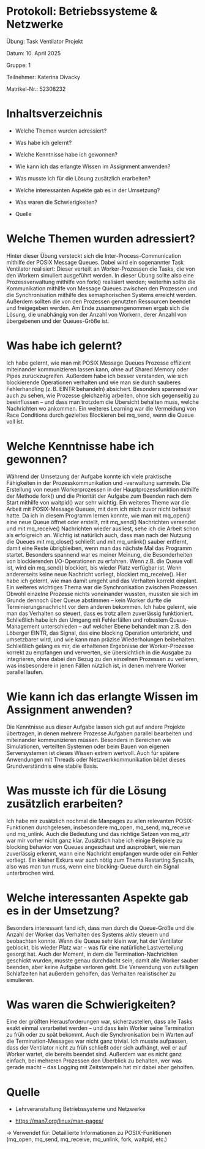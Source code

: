 # Protokoll: Betriebssysteme & Netzwerke

Übung: Task Ventilator Projekt

Datum: 10. April 2025

Gruppe: 1

Teilnehmer: Katerina Divacky

Matrikel-Nr.: 52308232
 
# Inhaltsverzeichnis
- Welche Themen wurden adressiert?

- Was habe ich gelernt?	

- Welche Kenntnisse habe ich gewonnen?	

- Wie kann ich das erlangte Wissen im Assignment anwenden?	

- Was musste ich für die Lösung zusätzlich erarbeiten?	

- Welche interessanten Aspekte gab es in der Umsetzung?	

- Was waren die Schwierigkeiten?	

- Quelle	

# Welche Themen wurden adressiert?
Hinter dieser Übung versteckt sich die Inter-Process-Communication mithilfe der POSIX Message Queues. Dabei wird ein sogenannter Task Ventilator realisiert: Dieser verteilt an Worker-Prozessen die Tasks, die von den Workern simuliert ausgeführt werden. In dieser Übung sollte also eine Prozessverwaltung mithilfe von fork() realisiert werden; weiterhin sollte die Kommunikation mithilfe von Message Queues zwischen den Prozessen und die Synchronisation mithilfe des semaphorischen Systems erreicht werden. Außerdem sollten die von den Prozessen genutzten Ressourcen beendet und freigegeben werden. Am Ende zusammengenommen ergab sich die Lösung, die unabhängig von der Anzahl von Workern, derer Anzahl von übergebenen und der Queues-Größe ist.

# Was habe ich gelernt?
Ich habe gelernt, wie man mit POSIX Message Queues Prozesse effizient miteinander kommunizieren lassen kann, ohne auf Shared Memory oder Pipes zurückzugreifen. Außerdem habe ich besser verstanden, wie sich blockierende Operationen verhalten und wie man sie durch sauberes Fehlerhandling (z. B. EINTR behandeln) absichert. Besonders spannend war auch zu sehen, wie Prozesse gleichzeitig arbeiten, ohne sich gegenseitig zu beeinflussen – und dass man trotzdem die Übersicht behalten muss, welche Nachrichten wo ankommen. Ein weiteres Learning war die Vermeidung von Race Conditions durch gezieltes Blockieren bei mq_send, wenn die Queue voll ist.

# Welche Kenntnisse habe ich gewonnen?
Während der Umsetzung der Aufgabe konnte ich viele praktische Fähigkeiten in der Prozesskommunikation und -verwaltung sammeln. Die Erstellung von neuen Workerprozessen in der Hauptprozessfunktion mithilfe der Methode fork() und die Priorität der Aufgabe zum Beenden nach dem Start mithilfe von waitpid() war sehr wichtig. Ein weiteres Theme war die Arbeit mit POSIX-Message Queues, mit dem ich mich zuvor nicht befasst hatte. Da ich in diesem Programm lernen konnte, wie man mit mq_open() eine neue Queue öffnet oder erstellt, mit mq_send() Nachrichten versendet und mit mq_receive() Nachrichten wieder ausliest, sehe ich die Arbeit schon als erfolgreich an. Wichtig ist natürlich auch, dass man nach der Nutzung die Queues mit mq_close() schließt und mit mq_unlink() sauber entfernt, damit eine Reste übrigbleiben, wenn man das nächste Mal das Programm startet. Besonders spannend war es meiner Meinung, die Besonderheiten von blockierenden I/O-Operationen zu erfahren. Wenn z.B. die Queue voll ist, wird ein mq_send() blockiert, bis wieder Platz verfügbar ist. Wenn andererseits keine neue Nachricht vorliegt, blockiert mq_receive(). Hier habe ich gelernt, wie man damit umgeht und das Verhalten korrekt einplant. Ein weiteres wichtiges Thema war die Synchronisation zwischen Prozessen. Obwohl einzelne Prozesse nichts voneinander wussten, mussten sie sich im Grunde dennoch über Queue abstimmen – kein Worker durfte die Terminierungsnachricht vor dem anderen bekommen. Ich habe gelernt, wie man das Verhalten so steuert, dass es trotz allem zuverlässig funktioniert. Schließlich habe ich den Umgang mit Fehlerfällen und robustem Queue-Management unterschieden – auf welcher Ebene behandelt man z.B. den Löberger EINTR, das Signal, das eine blocking Operation unterbricht, und umsetzbarer wird, und wie kann man präzise Wiederholungen beibehalten. Schließlich gelang es mir, die erhaltenen Ergebnisse der Worker-Prozesse korrekt zu empfangen und verwerten, sie übersichtlich in die Ausgabe zu integrieren, ohne dabei den Bezug zu den einzelnen Prozessen zu verlieren, was insbesondere in jenen Fällen nützlich ist, in denen mehrere Worker parallel laufen.

# Wie kann ich das erlangte Wissen im Assignment anwenden?
Die Kenntnisse aus dieser Aufgabe lassen sich gut auf andere Projekte übertragen, in denen mehrere Prozesse Aufgaben parallel bearbeiten und miteinander kommunizieren müssen. Besonders in Bereichen wie Simulationen, verteilten Systemen oder beim Bauen von eigenen Serversystemen ist dieses Wissen extrem wertvoll. Auch für spätere Anwendungen mit Threads oder Netzwerkkommunikation bildet dieses Grundverständnis eine stabile Basis.

# Was musste ich für die Lösung zusätzlich erarbeiten?
Ich habe mir zusätzlich nochmal die Manpages zu allen relevanten POSIX-Funktionen durchgelesen, insbesondere mq_open, mq_send, mq_receive und mq_unlink. Auch die Bedeutung und das richtige Setzen von mq_attr war mir vorher nicht ganz klar. Zusätzlich habe ich einige Beispiele zu blocking behavior von Queues angeschaut und ausprobiert, wie man zuverlässig erkennt, wann eine Nachricht empfangen wurde oder ein Fehler vorliegt. Ein kleiner Exkurs war auch nötig zum Thema Restarting Syscalls, also was man tun muss, wenn eine blocking-Queue durch ein Signal unterbrochen wird.

# Welche interessanten Aspekte gab es in der Umsetzung?
Besonders interessant fand ich, dass man durch die Queue-Größe und die Anzahl der Worker das Verhalten des Systems aktiv steuern und beobachten konnte. Wenn die Queue sehr klein war, hat der Ventilator geblockt, bis wieder Platz war – was für eine natürliche Lastverteilung gesorgt hat. Auch der Moment, in dem die Termination-Nachrichten geschickt wurden, musste genau durchdacht sein, damit alle Worker sauber beenden, aber keine Aufgabe verloren geht. Die Verwendung von zufälligen Schlafzeiten hat außerdem geholfen, das Verhalten realistischer zu simulieren.

# Was waren die Schwierigkeiten?
Eine der größten Herausforderungen war, sicherzustellen, dass alle Tasks exakt einmal verarbeitet werden – und dass kein Worker seine Termination zu früh oder zu spät bekommt. Auch die Synchronisation beim Warten auf die Termination-Messages war nicht ganz trivial. Ich musste aufpassen, dass der Ventilator nicht zu früh schließt oder sich aufhängt, weil er auf Worker wartet, die bereits beendet sind. Außerdem war es nicht ganz einfach, bei mehreren Prozessen den Überblick zu behalten, wer was gerade macht – das Logging mit Zeitstempeln hat mir dabei aber geholfen.

# Quelle
- Lehrveranstaltung Betriebssysteme und Netzwerke


- https://man7.org/linux/man-pages/

-> Verwendet für: Detaillierte Informationen zu POSIX-Funktionen (mq_open, mq_send, mq_receive, mq_unlink, fork, waitpid, etc.)
